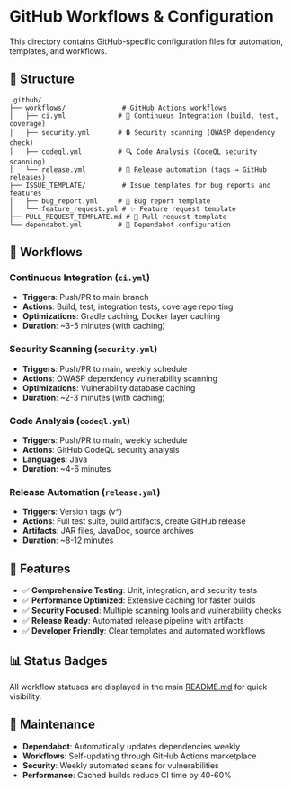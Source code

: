 # GitHub Workflows & Configuration

This directory contains GitHub-specific configuration files for automation, templates, and workflows.

## 📁 Structure

```
.github/
├── workflows/              # GitHub Actions workflows
│   ├── ci.yml             # 🔄 Continuous Integration (build, test, coverage)
│   ├── security.yml       # 🔒 Security scanning (OWASP dependency check)
│   ├── codeql.yml         # 🔍 Code Analysis (CodeQL security scanning)
│   └── release.yml        # 🚀 Release automation (tags → GitHub releases)
├── ISSUE_TEMPLATE/         # Issue templates for bug reports and features
│   ├── bug_report.yml     # 🐛 Bug report template
│   └── feature_request.yml # ✨ Feature request template
├── PULL_REQUEST_TEMPLATE.md # 📝 Pull request template
└── dependabot.yml         # 🤖 Dependabot configuration
```

## 🔄 Workflows

### **Continuous Integration** (`ci.yml`)
- **Triggers**: Push/PR to main branch
- **Actions**: Build, test, integration tests, coverage reporting
- **Optimizations**: Gradle caching, Docker layer caching
- **Duration**: ~3-5 minutes (with caching)

### **Security Scanning** (`security.yml`)
- **Triggers**: Push/PR to main, weekly schedule
- **Actions**: OWASP dependency vulnerability scanning
- **Optimizations**: Vulnerability database caching
- **Duration**: ~2-3 minutes (with caching)

### **Code Analysis** (`codeql.yml`)
- **Triggers**: Push/PR to main, weekly schedule
- **Actions**: GitHub CodeQL security analysis
- **Languages**: Java
- **Duration**: ~4-6 minutes

### **Release Automation** (`release.yml`)
- **Triggers**: Version tags (v*)
- **Actions**: Full test suite, build artifacts, create GitHub release
- **Artifacts**: JAR files, JavaDoc, source archives
- **Duration**: ~8-12 minutes

## 🎯 Features

- ✅ **Comprehensive Testing**: Unit, integration, and security tests
- ✅ **Performance Optimized**: Extensive caching for faster builds
- ✅ **Security Focused**: Multiple scanning tools and vulnerability checks
- ✅ **Release Ready**: Automated release pipeline with artifacts
- ✅ **Developer Friendly**: Clear templates and automated workflows

## 📊 Status Badges

All workflow statuses are displayed in the main [README.md](../README.md) for quick visibility.

## 🔧 Maintenance

- **Dependabot**: Automatically updates dependencies weekly
- **Workflows**: Self-updating through GitHub Actions marketplace
- **Security**: Weekly automated scans for vulnerabilities
- **Performance**: Cached builds reduce CI time by 40-60%